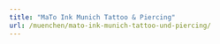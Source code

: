 ```yaml
---
title: "MaTo Ink Munich Tattoo & Piercing"
url: /muenchen/mato-ink-munich-tattoo-und-piercing/
---
```


